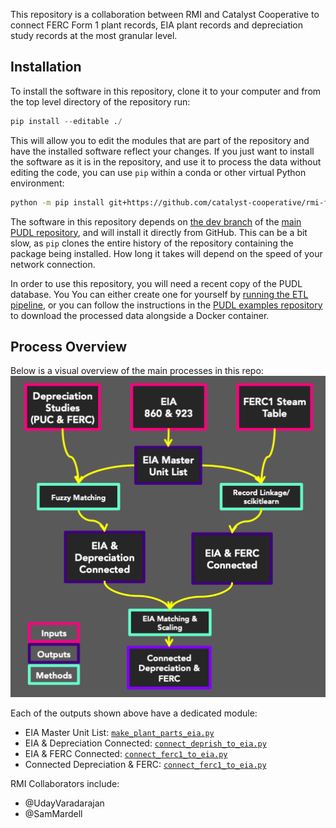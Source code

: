 This repository is a collaboration between RMI and Catalyst Cooperative to connect FERC
Form 1 plant records, EIA plant records and depreciation study records at the most
granular level.

## Installation
To install the software in this repository, clone it to your computer and from the top
level directory of the repository run:

```py
pip install --editable ./
```

This will allow you to edit the modules that are part of the repository and have the
installed software reflect your changes. If you just want to install the software as it
is in the repository, and use it to process the data without editing the code, you can
use `pip` within a conda or other virtual Python environment:

```sh
python -m pip install git+https://github.com/catalyst-cooperative/rmi-ferc1-eia.git
```

The software in this repository depends on [the dev
branch](https://github.com/catalyst-cooperative/pudl/tree/dev) of the [main PUDL
repository](https://github.com/catalyst-cooperative/pudl), and will install it directly
from GitHub. This can be a bit slow, as `pip` clones the entire history of the
repository containing the package being installed. How long it takes will depend on the
speed of your network connection.

In order to use this repository, you will need a recent copy of the PUDL database. You
You can either create one for yourself by [running the ETL
pipeline](https://catalystcoop-pudl.readthedocs.io/en/latest/dev/run_the_etl.html), or
you can follow the instructions in the [PUDL examples
repository](https://github.com/catalyst-cooperative/pudl-examples) to download the
processed data alongside a Docker container.

## Process Overview
Below is a visual overview of the main processes in this repo:
![Design overview:](https://github.com/catalyst-cooperative/rmi-ferc1-eia/blob/master/rmi_design.png?raw=true)

Each of the outputs shown above have a dedicated module:
* EIA Master Unit List: [`make_plant_parts_eia.py`](https://github.com/catalyst-cooperative/rmi-ferc1-eia/blob/master/make_plant_parts_eia.py)
* EIA & Depreciation Connected: [`connect_deprish_to_eia.py`](https://github.com/catalyst-cooperative/rmi-ferc1-eia/blob/master/connect_deprish_to_eia.py)
* EIA & FERC Connected: [`connect_ferc1_to_eia.py`](https://github.com/catalyst-cooperative/rmi-ferc1-eia/blob/master/connect_ferc1_to_eia.py)
* Connected Depreciation & FERC: [`connect_ferc1_to_eia.py`](https://github.com/catalyst-cooperative/rmi-ferc1-eia/blob/master/connect_ferc1_to_eia.py)

RMI Collaborators include:
 * @UdayVaradarajan
 * @SamMardell
